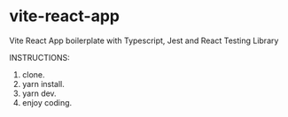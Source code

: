 # vite-react-app
Vite React App boilerplate with Typescript, Jest and React Testing Library

INSTRUCTIONS:
1. clone.
2. yarn install.
3. yarn dev.
4. enjoy coding.
